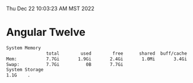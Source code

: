 Thu Dec 22 10:03:23 AM MST 2022

# Angular Twelve

```bash
System Memory
               total        used        free      shared  buff/cache   available
Mem:           7.7Gi       1.9Gi       2.4Gi       1.0Mi       3.4Gi       5.5Gi
Swap:          7.7Gi          0B       7.7Gi
System Storage
1.1G	.
